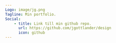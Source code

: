 ```yaml
---
Logo: image/jg.png
Tagline: Min portfolio.
Social:
    - title: Link till min github repo.
      url: https://github.com/jgottlander/design
      icon: github
---
```

